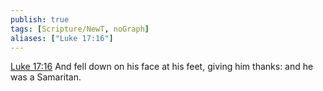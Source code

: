```yaml
---
publish: true
tags: [Scripture/NewT, noGraph]
aliases: ["Luke 17:16"]
---
```

[Luke 17:16](https://churchofjesuschrist.org/study/scriptures/nt/luke/17?lang=eng&id=p16#p16) And fell down on his face at his feet, giving him thanks: and he was a Samaritan.
